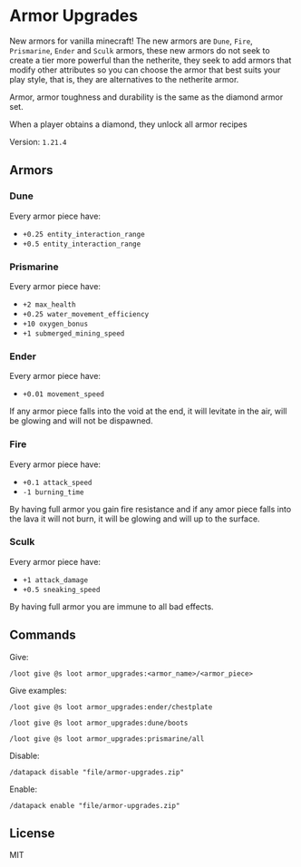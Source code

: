 # Armor Upgrades

New armors for vanilla minecraft! The new armors are `Dune`, `Fire`, `Prismarine`, `Ender` and `Sculk` armors, these new armors do not seek to create a tier more powerful than the netherite, they seek to add armors that modify other attributes so you can choose the armor that best suits your play style, that is, they are alternatives to the netherite armor.

Armor, armor toughness and durability is the same as the diamond armor set.

When a player obtains a diamond, they unlock all armor recipes

Version: `1.21.4`

## Armors

### Dune

Every armor piece have:
- `+0.25 entity_interaction_range`
- `+0.5 entity_interaction_range`

### Prismarine

Every armor piece have:
- `+2 max_health`
- `+0.25 water_movement_efficiency`
- `+10 oxygen_bonus`
- `+1 submerged_mining_speed`

### Ender

Every armor piece have:
- `+0.01 movement_speed`

If any armor piece falls into the void at the end, it will levitate in the air, will be glowing and will not be dispawned.

### Fire

Every armor piece have:
- `+0.1 attack_speed`
- `-1 burning_time`

By having full armor you gain fire resistance and if any amor piece falls into the lava it will not burn, it will be glowing and will up to the surface.

### Sculk

Every armor piece have:
- `+1 attack_damage`
- `+0.5 sneaking_speed`

By having full armor you are immune to all bad effects.

## Commands

Give:

```mcfunction
/loot give @s loot armor_upgrades:<armor_name>/<armor_piece>
```

Give examples:

```mcfunction
/loot give @s loot armor_upgrades:ender/chestplate

/loot give @s loot armor_upgrades:dune/boots

/loot give @s loot armor_upgrades:prismarine/all
```

Disable:

```mcfunction
/datapack disable "file/armor-upgrades.zip"
```

Enable:

```mcfunction
/datapack enable "file/armor-upgrades.zip"
```

## License

MIT
